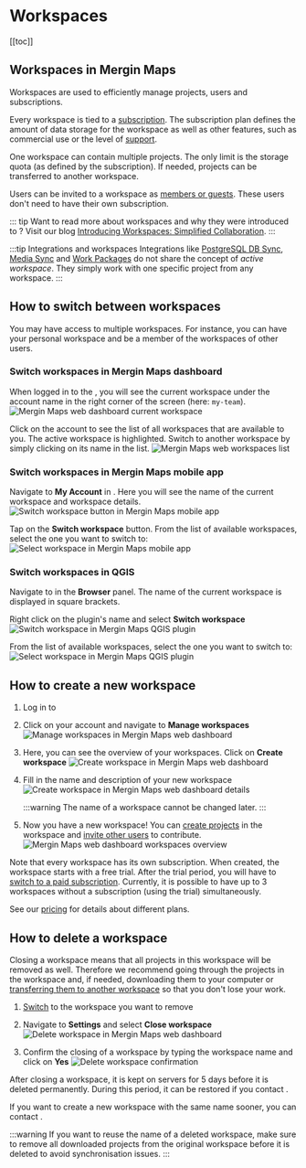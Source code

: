 ﻿# Workspaces
[[toc]]

## Workspaces in Mergin Maps
Workspaces are used to efficiently manage projects, users and subscriptions. 

Every workspace is tied to a [subscription](https://merginmaps.com/pricing). The subscription plan defines the amount of data storage for the workspace as well as other features, such as commercial use or the level of [support](../../misc/troubleshoot/#support).

One workspace can contain multiple projects. The only limit is the storage quota (as defined by the subscription). If needed, projects can be transferred to another workspace.

Users can be invited to a workspace as [members or guests](../permissions/). These users don't need to have their own subscription. 

::: tip
Want to read more about workspaces and why they were introduced to <MainPlatformName />? Visit our blog [Introducing Workspaces: Simplified Collaboration](https://merginmaps.com/blog/introducing-workspaces-simplified-collaboration).
:::

<YouTube id="SZf93akn0tM" />

:::tip Integrations and workspaces
Integrations like [PostgreSQL DB Sync](../../dev/dbsync/), [Media Sync](../../dev/media-sync/) and [Work Packages](../../dev/work-packages/) do not share the concept of *active workspace*. They simply work with one specific project from any workspace.
:::

## How to switch between workspaces
You may have access to multiple workspaces. For instance, you can have your personal workspace and be a member of the workspaces of other users.

### Switch workspaces in Mergin Maps dashboard

When logged in to the <DashboardShortLink />, you will see the current workspace under the account name in the right corner of the screen (here: `my-team`).
![Mergin Maps web dashboard current workspace](./dashboard-current-workspace.jpg "Current workspace in Mergin Maps web dashboard")

Click on the account to see the list of all workspaces that are available to you. The active workspace is highlighted. Switch to another workspace by simply clicking on its name in the list.
![Mergin Maps web workspaces list](./dashboard-switch-workspace.jpg "Mergin Maps web workspaces list")

### Switch workspaces in Mergin Maps mobile app
Navigate to **My Account** in <MobileAppName />. Here you will see the name of the current workspace and workspace details.
![Switch workspace button in Mergin Maps mobile app](./input-switch-workspace.jpg "Switch workspace button in Mergin Maps mobile app")

Tap on the **Switch workspace** button. From the list of available workspaces, select the one you want to switch to:
![Select workspace in Mergin Maps mobile app](./input-select-workspace.jpg "Select workspace in Mergin Maps mobile app")

### Switch workspaces in QGIS
Navigate to <MainPlatformName /> in the **Browser** panel. The name of the current workspace is displayed in square brackets.

Right click on the plugin's name and select **Switch workspace**
![Switch workspace in Mergin Maps QGIS plugin](./plugin-switch-workspace.jpg "Switch workspace in Mergin Maps QGIS plugin")

From the list of available workspaces, select the one you want to switch to:
![Select workspace in Mergin Maps QGIS plugin](./plugin-select-workspace.jpg "Select workspace in Mergin Maps QGIS plugin")

## How to create a new workspace
1. Log in to <AppDomainNameLink />
2. Click on your account and navigate to **Manage workspaces**
   ![Manage workspaces in Mergin Maps web dashboard](./dashboard-ov-manage-workspaces.jpg "Manage workspaces in Mergin Maps web dashboard")
3. Here, you can see the overview of your workspaces. Click on **Create workspace**
   ![Create workspace in Mergin Maps web dashboard](./dashboard-create-workspace.jpg "Create workspace in Mergin Maps web dashboard")
4. Fill in the name and description of your new workspace
   ![Create workspace in Mergin Maps web dashboard details](./dashboard-new-workspace.jpg "Create workspace in Mergin Maps web dashboard details")
   
   :::warning
   The name of a workspace cannot be changed later.
   :::
   
5. Now you have a new workspace! You can [create projects](../create-project/) in the workspace and [invite other users](../project-advanced/#add-users-to-a-workspace) to contribute.
   ![Mergin Maps web dashboard workspaces overview](./dashboard-new-workspace-created.jpg "Mergin Maps web dashboard workspaces overview")

Note that every workspace has its own subscription. When created, the workspace starts with a free trial. After the trial period, you will have to [switch to a paid subscription](../../manage/subscriptions/#how-to-change-a-subscription). Currently, it is possible to have up to 3 workspaces without a subscription (using the trial) simultaneously. 

See our [pricing](https://merginmaps.com/pricing) for details about different plans.


## How to delete a workspace
Closing a workspace means that all projects in this workspace will be removed as well. Therefore we recommend going through the projects in the workspace and, if needed, downloading them to your computer or [transferring them to another workspace](../project-advanced/#transfer-a-project) so that you don't lose your work.

1. [Switch](#how-to-switch-between-workspaces) to the workspace you want to remove

2. Navigate to **Settings** and select **Close workspace**
   ![Delete workspace in Mergin Maps web dashboard](./dashboard-close-workspace.jpg "Delete workspace in Mergin Maps web dashboard")
   
3. Confirm the closing of a workspace by typing the workspace name and click on **Yes**
   ![Delete workspace confirmation](./dashboard-close-workspace-confirmation.jpg "Delete workspace confirmation")

After closing a workspace, it is kept on <MainPlatformNameLink /> servers for 5 days before it is deleted permanently. During this period, it can be restored if you contact <MerginMapsEmail id="support" />.

If you want to create a new workspace with the same name sooner, you can contact <MerginMapsEmail id="support" />. 

:::warning
If you want to reuse the name of a deleted workspace, make sure to remove all downloaded projects from the original workspace before it is deleted to avoid synchronisation issues.
:::
